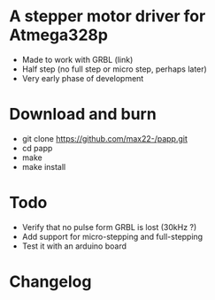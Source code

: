 # A stepper motor driver for Atmega328p
* Made to work with GRBL (link)
* Half step (no full step or micro step, perhaps later)
* Very early phase of development

# Download and burn
* git clone https://github.com/max22-/papp.git
* cd papp
* make
* make install

# Todo
* Verify that no pulse form GRBL is lost (30kHz ?)
* Add support for micro-stepping and full-stepping
* Test it with an arduino board

# Changelog
